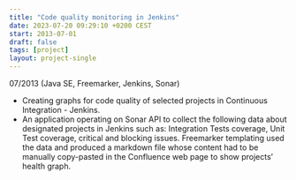 ```yaml
---
title: "Code quality monitoring in Jenkins"
date: 2023-07-20 09:29:10 +0200 CEST
start: 2013-07-01
draft: false
tags: [project]
layout: project-single
---
```


07/2013 (Java SE, Freemarker, Jenkins, Sonar) 
- Creating graphs for code quality of selected projects in Continuous Integration - Jenkins.
- An application operating on Sonar API to collect the following data about designated projects in Jenkins such as: Integration Tests coverage, Unit Test coverage, critical and blocking issues. Freemarker templating used the data and produced a markdown file whose content had to be manually copy-pasted in the Confluence web page to show projects’ health graph.
